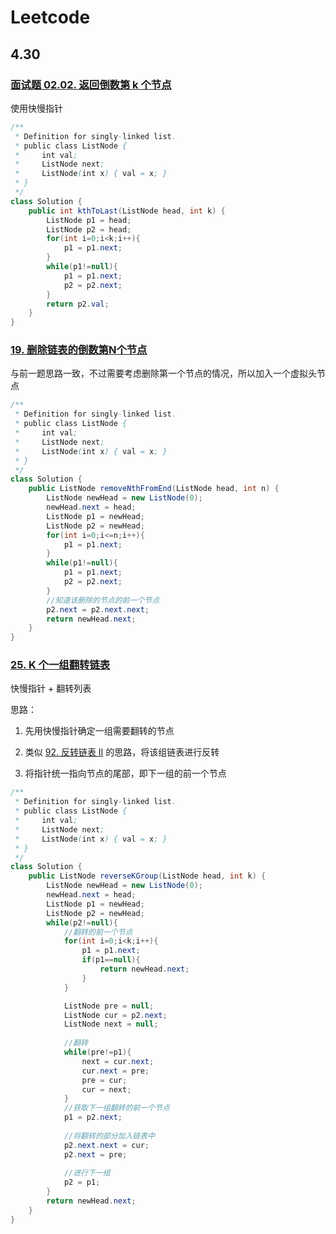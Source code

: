 # Leetcode

## 4.30 



### [面试题 02.02. 返回倒数第 k 个节点](https://leetcode-cn.com/problems/kth-node-from-end-of-list-lcci/)

使用快慢指针

```java
/**
 * Definition for singly-linked list.
 * public class ListNode {
 *     int val;
 *     ListNode next;
 *     ListNode(int x) { val = x; }
 * }
 */
class Solution {
    public int kthToLast(ListNode head, int k) {
        ListNode p1 = head;
        ListNode p2 = head;
        for(int i=0;i<k;i++){
            p1 = p1.next;
        }
        while(p1!=null){
            p1 = p1.next;
            p2 = p2.next;
        }
        return p2.val;
    }
}
```

### [19. 删除链表的倒数第N个节点](https://leetcode-cn.com/problems/remove-nth-node-from-end-of-list/)

与前一题思路一致，不过需要考虑删除第一个节点的情况，所以加入一个虚拟头节点

```java
/**
 * Definition for singly-linked list.
 * public class ListNode {
 *     int val;
 *     ListNode next;
 *     ListNode(int x) { val = x; }
 * }
 */
class Solution {
    public ListNode removeNthFromEnd(ListNode head, int n) {
        ListNode newHead = new ListNode(0);
        newHead.next = head;
        ListNode p1 = newHead;
        ListNode p2 = newHead;
        for(int i=0;i<=n;i++){
            p1 = p1.next;
        }
        while(p1!=null){
            p1 = p1.next;
            p2 = p2.next;
        }
        //知道该删除的节点的前一个节点
        p2.next = p2.next.next;
        return newHead.next;
    }
}
```

###  [25. K 个一组翻转链表](https://leetcode-cn.com/problems/reverse-nodes-in-k-group/)

快慢指针 + 翻转列表 

思路：

1. 先用快慢指针确定一组需要翻转的节点

2. 类似 [92. 反转链表 II](https://leetcode-cn.com/problems/reverse-linked-list-ii/) 的思路，将该组链表进行反转

3. 将指针统一指向节点的尾部，即下一组的前一个节点

```java
/**
 * Definition for singly-linked list.
 * public class ListNode {
 *     int val;
 *     ListNode next;
 *     ListNode(int x) { val = x; }
 * }
 */
class Solution {
    public ListNode reverseKGroup(ListNode head, int k) {
        ListNode newHead = new ListNode(0);
        newHead.next = head;
        ListNode p1 = newHead; 
        ListNode p2 = newHead;
        while(p2!=null){
            //翻转的前一个节点
            for(int i=0;i<k;i++){
                p1 = p1.next;
                if(p1==null){
                    return newHead.next;
                }
            }

            ListNode pre = null;
            ListNode cur = p2.next;
            ListNode next = null;
            
            //翻转
            while(pre!=p1){
                next = cur.next;
                cur.next = pre;
                pre = cur;
                cur = next;
            }
            //获取下一组翻转的前一个节点
            p1 = p2.next;
            
            //将翻转的部分加入链表中
            p2.next.next = cur;
            p2.next = pre;
            
            //进行下一组
            p2 = p1;
        }
        return newHead.next;
    }
}
```





